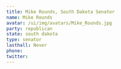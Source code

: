 ```yaml
---
title: Mike Rounds, South Dakota Senator
name: Mike Rounds
avatar: /ui/img/avatars/Mike_Rounds.jpg
party: republican
state: south dakota
type: senator
lasthall: Never
phone: 
twitter: 
---
```


